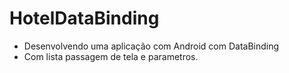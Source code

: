 # HotelDataBinding

 - Desenvolvendo uma aplicação com Android com DataBinding 
 - Com lista passagem de tela e parametros.
